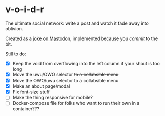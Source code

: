# v-o-i-d-r
The ultimate social network: write a post and watch it fade away into oblivion.

Created as a [joke on Mastodon](https://wandering.shop/@HBBisenieks/109474511388036692), implemented because you *commit* to the bit.

Still to do:
- [x] Keep the void from overflowing into the left column if your shout is too long
- [x] Move the uwu/OWO selector ~~to a collabsible menu~~
- [x] Move the OWO/uwu selector to a collabsible menu
- [x] Make an about page/modal
- [x] Fix font-size stuff
- [ ] Make the thing responsive for mobile?
- [ ] Docker-compose file for folks who want to run their own in a container???
